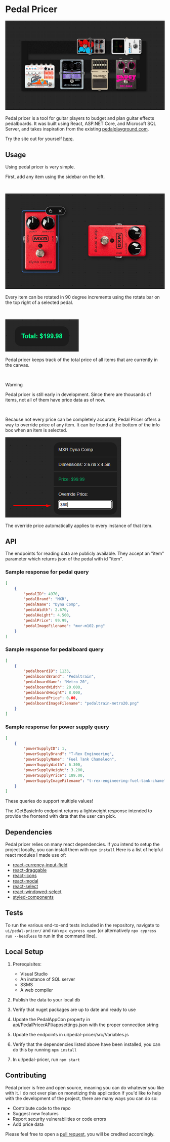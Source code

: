 # Pedal Pricer
![Preview Image](images/pedals.png)

Pedal pricer is a tool for guitar players to budget and plan guitar effects pedalboards. It was built using React, ASP.NET Core, and Microsoft SQL Server, and takes inspiration from the existing [pedalplayground.com](https://pedalplayground.com).

Try the site out for yourself [here](https://pedalpricer.com).

## Usage

Using pedal pricer is very simple.

First, add any item using the sidebar on the left.

<br>

![A selected pedal](images/dynacomps.png)

Every item can be rotated in 90 degree increments using the rotate bar on the top right of a selected pedal.

<br>

![Total price](images/total.png)

Pedal pricer keeps track of the total price of all items that are currently in the canvas.

<br>

> [!WARNING]
> Pedal pricer is still early in development.
> Since there are thousands of items, not all of them have price data as of now.

<br>

Because not every price can be completely accurate, Pedal Pricer offers a way to override price of any item. It can be found at the bottom of the info box when an item is selected.

![The override setting](images/override.png)

The override price automatically applies to every instance of that item.

## API
The endpoints for reading data are publicly available. They accept an "item" parameter which returns json of the pedal with id "item".
### Sample response for pedal query
```json
[
    {
        "pedalID": 4970,
        "pedalBrand": "MXR",
        "pedalName": "Dyna Comp",
        "pedalWidth": 2.670,
        "pedalHeight": 4.500,
        "pedalPrice": 99.99,
        "pedalImageFilename": "mxr-m102.png"
    }
]
```

### Sample response for pedalboard query
```json
[
    {
        "pedalboardID": 1133,
        "pedalboardBrand": "Pedaltrain",
        "pedalboardName": "Metro 20",
        "pedalboardWidth": 20.000,
        "pedalboardHeight": 8.000,
        "pedalboardPrice": 0.00,
        "pedalboardImageFilename": "pedaltrain-metro20.png"
    }
]
```

### Sample response for power supply query
```json
[
    {
        "powerSupplyID": 1,
        "powerSupplyBrand": "T-Rex Engineering",
        "powerSupplyName": "Fuel Tank Chameleon",
        "powerSupplyWidth": 6.300,
        "powerSupplyHeight": 3.200,
        "powerSupplyPrice": 189.00,
        "powerSupplyImageFilename": "t-rex-engineering-fuel-tank-chameleon.png"
    }
]
```

These queries do support multiple values!

The /GetBasicInfo endpoint returns a lightweight response intended to provide the frontend with data that the user can pick.

## Dependencies
Pedal pricer relies on many react dependencies. If you intend to setup the project locally, you can install them with `npm install`
Here is a list of helpful react modules I made use of:
<ul>
  <li><a href="https://www.npmjs.com/package/react-currency-input-field">react-currency-input-field</a></li>
  <li><a href="https://www.npmjs.com/package/react-draggable">react-draggable</a></li>
  <li><a href="https://www.npmjs.com/package/react-icons">react-icons</a></li>
  <li><a href="https://www.npmjs.com/package/react-modal">react-modal</a></li>
  <li><a href="https://react-select.com/home">react-select</a></li>
  <li><a href="https://github.com/jacobworrel/react-windowed-select">react-windowed-select</a></li>
  <li><a href="https://styled-components.com/">styled-components</a></li>
</ul>

## Tests
To run the various end-to-end tests included in the repository, navigate to `ui/pedal-pricer/` and run `npx cypress open` (or alternatively `npx cypress run --headless` to run in the command line).

## Local Setup
1. Prerequisites:
   <ul>
     <li>Visual Studio</li>
     <li>An instance of SQL server</li>
     <li>SSMS</li>
     <li>A web compiler</li>
   </ul>

2. Publish the data to your local db
3. Verify that nuget packages are up to date and ready to use
4. Update the PedalAppCon property in api/PedalPricerAPI/appsettings.json with the proper connection string
5. Update the endpoints in ui/pedal-pricer/src/Variables.js
6. Verify that the dependencies listed above have been installed, you can do this by running `npm install`
7. In ui/pedal-pricer, run `npm start`

## Contributing
Pedal pricer is free and open source, meaning you can do whatever you like with it. I do not ever plan on monetizing this application
If you'd like to help with the development of the project, there are many ways you can do so:
<ul>
  <li>Contribute code to the repo</li>
  <li>Suggest new features</li>
  <li>Report security vulnerabilities or code errors</li>
  <li>Add price data</li>
</ul>

Please feel free to open a [pull request](https://github.com/4acf/pedal-pricer/pulls), you will be credited accordingly.
